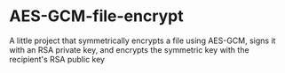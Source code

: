 # AES-GCM-file-encrypt
A little project that symmetrically encrypts a file using AES-GCM, signs it with an RSA private key, and encrypts the symmetric key with the recipient's RSA public key
